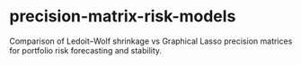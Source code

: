 # precision-matrix-risk-models
Comparison of Ledoit–Wolf shrinkage vs Graphical Lasso precision matrices for portfolio risk forecasting and stability.
